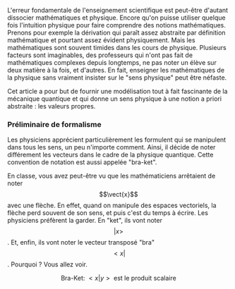---
---
L'erreur fondamentale de l'enseignement scientifique est peut-être d'autant dissocier mathématiques et physique. Encore qu'on puisse utiliser quelque fois l'intuition physique pour faire comprendre des notions mathématiques.
Prenons pour exemple la dérivation qui paraît assez abstraite par définition mathématique et pourtant assez évident physiquement. Mais les mathématiques sont souvent timides dans les cours de physique.
Plusieurs facteurs sont imaginables, des professeurs qui n'ont pas fait de mathématiques complexes depuis longtemps, ne pas noter un élève sur deux matière à la fois, et d'autres.
En fait, enseigner les mathématiques de la physique sans vraiment insister sur le "sens physique" peut être néfaste.

Cet article a pour but de fournir une modélisation tout à fait fascinante de la mécanique quantique et qui donne un sens physique à une notion a priori abstraite : les valeurs propres.

### Préliminaire de formalisme

Les physiciens apprécient particulièrement les formulent qui se manipulent dans tous les sens, un peu n'importe comment. Ainsi, il décide de noter différement les vecteurs dans le cadre de la physique quantique.
Cette convention de notation est aussi appelée "bra-ket".

En classe, vous avez peut-être vu que les mathématiciens arrêtaient de noter $$\vect{x}$$ avec une flèche. En effet, quand on manipule des espaces vectoriels, la flèche perd souvent de son sens, et puis c'est du temps à écrire.
Les physiciens préfèrent la garder. En "ket", ils vont noter $$|x>$$. Et, enfin, ils vont noter le vecteur transposé "bra" $$<x|$$. Pourquoi ? Vous allez voir.

$$\text{Bra-Ket:     } <x|y>  \text{     est le produit scalaire}$$
